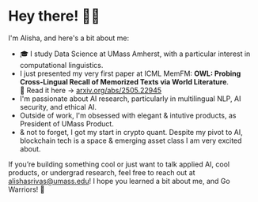# Hey there! 👋🏽

I'm Alisha, and here's a bit about me:

- 🎓 I study Data Science at UMass Amherst, with a particular interest in computational linguistics.
- I just presented my very first paper at ICML MemFM:
  **OWL: Probing Cross-Lingual Recall of Memorized Texts via World Literature**.  
  📖 Read it here → [arxiv.org/abs/2505.22945](https://arxiv.org/abs/2505.22945)
- I'm passionate about AI research, particularly in multilingual NLP, AI security, and ethical AI.
- Outside of work, I'm obsessed with elegant & intutive products, as President of UMass Product.
- & not to forget, I got my start in crypto quant. Despite my pivot to AI, blockchain tech is a space & emerging asset class I am very excited about. 

If you’re building something cool or just want to talk applied AI, cool products, or undergrad research, feel free to reach out at alishasrivas@umass.edu!
I hope you learned a bit about me, and Go Warriors! 🌁

